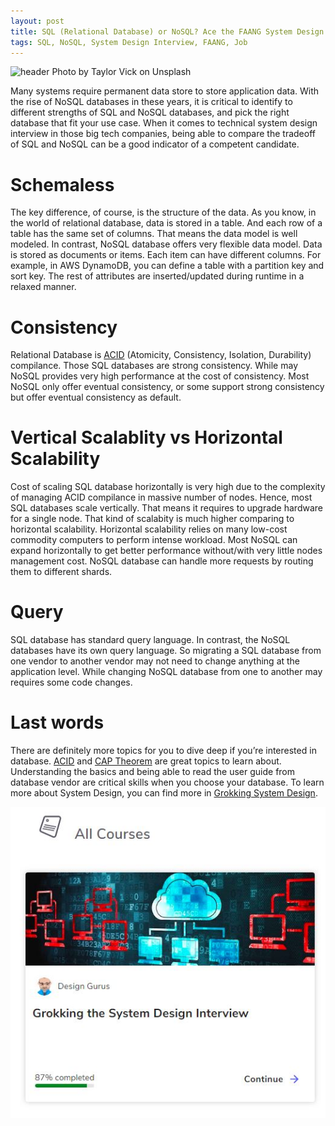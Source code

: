 ```yaml
---
layout: post
title: SQL (Relational Database) or NoSQL? Ace the FAANG System Design Interview
tags: SQL, NoSQL, System Design Interview, FAANG, Job
---
```


![header](https://miro.medium.com/max/7912/0*hod3Y0N8D8dtPEav)
Photo by Taylor Vick on Unsplash


Many systems require permanent data store to store application data. With the rise of NoSQL databases in these years, it is critical to identify to different strengths of SQL and NoSQL databases, and pick the right database that fit your use case. When it comes to technical system design interview in those big tech companies, being able to compare the tradeoff of SQL and NoSQL can be a good indicator of a competent candidate.


# Schemaless

The key difference, of course, is the structure of the data. As you know, in the world of relational database, data is stored in a table. And each row of a table has the same set of columns. That means the data model is well modeled. In contrast, NoSQL database offers very flexible data model. Data is stored as documents or items. Each item can have different columns. For example, in AWS DynamoDB, you can define a table with a partition key and sort key. The rest of attributes are inserted/updated during runtime in a relaxed manner.

# Consistency

Relational Database is [ACID](https://en.wikipedia.org/wiki/ACID) (Atomicity, Consistency, Isolation, Durability) compilance. Those SQL databases are strong consistency. While may NoSQL provides very high performance at the cost of consistency. Most NoSQL only offer eventual consistency, or some support strong consistency but offer eventual consistency as default.

# Vertical Scalablity vs Horizontal Scalability

Cost of scaling SQL database horizontally is very high due to the complexity of managing ACID compilance in massive number of nodes. Hence, most SQL databases scale vertically. That means it requires to upgrade hardware for a single node. That kind of scalabity is much higher comparing to horizontal scalability. Horizontal scalability relies on many low-cost commodity computers to perform intense workload. Most NoSQL can expand horizontally to get better performance without/with very little nodes management cost. NoSQL database can handle more requests by routing them to different shards.

# Query

SQL database has standard query language. In contrast, the NoSQL databases have its own query language. So migrating a SQL database from one vendor to another vendor may not need to change anything at the application level. While changing NoSQL database from one to another may requires some code changes.

# Last words

There are definitely more topics for you to dive deep if you’re interested in database. [ACID](https://en.wikipedia.org/wiki/ACID) and [CAP Theorem](https://en.wikipedia.org/wiki/CAP_theorem) are great topics to learn about. Understanding the basics and being able to read the user guide from database vendor are critical skills when you choose your database. To learn more about System Design, you can find more in [Grokking System Design](https://www.educative.io/courses/grokking-the-system-design-interview?aff=VEzk).


![alt](/images/Grokking.JPG)

